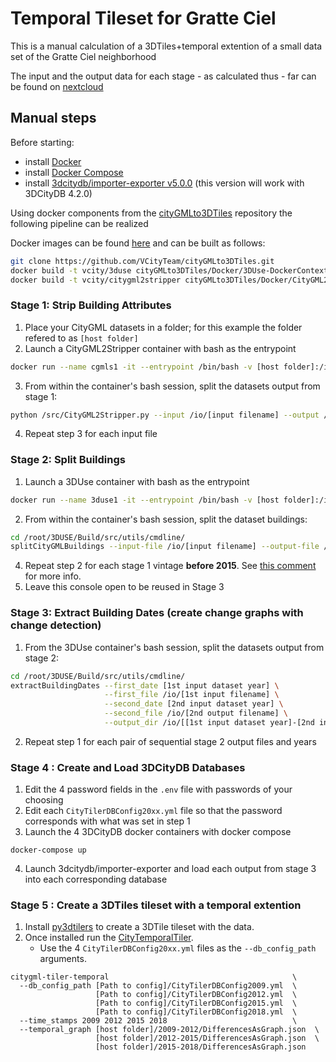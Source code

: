 # Temporal Tileset for Gratte Ciel
This is a manual calculation of a 3DTiles+temporal extention of a small data set of the Gratte Ciel neighborhood

The input and the output data for each stage - as calculated thus - far can be found on [nextcloud](https://partage.liris.cnrs.fr/index.php/f/723258567)

## Manual steps
Before starting:
- install [Docker](https://docs.docker.com/engine/install/)
- install [Docker Compose](https://docs.docker.com/compose/install/)
- install [3dcitydb/importer-exporter v5.0.0](https://github.com/3dcitydb/3dcitydb-suite/releases/tag/v2021.1.0) (this version will work with 3DCityDB 4.2.0)


Using docker components from the [cityGMLto3DTiles](https://github.com/VCityTeam/cityGMLto3DTiles) repository the following pipeline can be realized

Docker images can be found [here](https://github.com/VCityTeam/cityGMLto3DTiles/tree/master/Docker) and can be built as follows:
```bash
git clone https://github.com/VCityTeam/cityGMLto3DTiles.git
docker build -t vcity/3duse cityGMLto3DTiles/Docker/3DUse-DockerContext
docker build -t vcity/citygml2stripper cityGMLto3DTiles/Docker/CityGML2Stripper-DockerContext
```

### Stage 1: Strip Building Attributes
1. Place your CityGML datasets in a folder; for this example the folder refered to as `[host folder]`
2. Launch a CityGML2Stripper container with bash as the entrypoint
```bash
docker run --name cgmls1 -it --entrypoint /bin/bash -v [host folder]:/io vcity/citygml2stripper
```
3. From within the container's bash session, split the datasets output from stage 1:
```bash
python /src/CityGML2Stripper.py --input /io/[input filename] --output /io/[output filename] --remove-building-parts
```
4. Repeat step 3 for each input file

### Stage 2: Split Buildings
1. Launch a 3DUse container with bash as the entrypoint
```bash
docker run --name 3duse1 -it --entrypoint /bin/bash -v [host folder]:/io vcity/3duse
```
2. From within the container's bash session, split the dataset buildings:
```bash
cd /root/3DUSE/Build/src/utils/cmdline/
splitCityGMLBuildings --input-file /io/[input filename] --output-file /io/[output filename]
```
4. Repeat step 2 for each stage 1 vintage **before 2015**. See [this comment](https://github.com/VCityTeam/cityGMLto3DTiles/blob/3c10f8235f6ab6c8a28df60f7b065ae8865b7623/PythonCallingDocker/demo_split_buildings.py#L32) for more info.
5. Leave this console open to be reused in Stage 3

### Stage 3: Extract Building Dates (create change graphs with change detection)
1. From the 3DUse container's bash session, split the datasets output from stage 2:
```bash
cd /root/3DUSE/Build/src/utils/cmdline/
extractBuildingDates --first_date [1st input dataset year] \
                     --first_file /io/[1st input filename] \
                     --second_date [2nd input dataset year] \
                     --second_file /io/[2nd output filename] \
                     --output_dir /io/[[1st input dataset year]-[2nd input dataset year]]
```
2. Repeat step 1 for each pair of sequential stage 2 output files and years

### Stage 4 : Create and Load 3DCityDB Databases
1. Edit the 4 password fields in the `.env` file with passwords of your choosing
2. Edit each `CityTilerDBConfig20xx.yml` file so that the password corresponds with what was set in step 1 
3. Launch the 4 3DCityDB docker containers with docker compose
```
docker-compose up
```
4. Launch 3dcitydb/importer-exporter and load each output from stage 3 into each corresponding database 

### Stage 5 : Create a 3DTiles tileset with a temporal extention
1. Install [py3dtilers](https://github.com/VCityTeam/py3dtilers#installation-from-sources) to create a 3DTile tileset with the data.
2. Once installed run the [CityTemporalTiler](https://github.com/VCityTeam/py3dtilers/tree/master/py3dtilers/CityTiler#citytemporaltiler-features).
   - Use the 4 `CityTilerDBConfig20xx.yml` files as the `--db_config_path` arguments.
```
citygml-tiler-temporal                                         \
  --db_config_path [Path to config]/CityTilerDBConfig2009.yml  \
                   [Path to config]/CityTilerDBConfig2012.yml  \
                   [Path to config]/CityTilerDBConfig2015.yml  \
                   [Path to config]/CityTilerDBConfig2018.yml  \
  --time_stamps 2009 2012 2015 2018                            \
  --temporal_graph [host folder]/2009-2012/DifferencesAsGraph.json  \
                   [host folder]/2012-2015/DifferencesAsGraph.json  \
                   [host folder]/2015-2018/DifferencesAsGraph.json
```